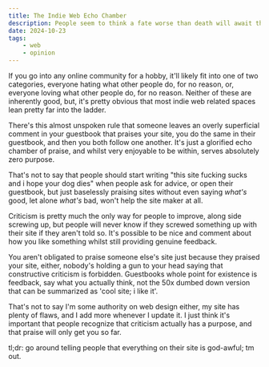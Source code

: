```yaml
---
title: The Indie Web Echo Chamber 
description: People seem to think a fate worse than death will await them if they dare provide constructive criticism to a website, and honestly, I think this is serving as a major handicap to new webdevelopers looking for advice. This post has basically no structure and is a glorified rant, have fun.
date: 2024-10-23
tags: 
    - web 
    - opinion
---
```


If you go into any online community for a hobby, it'll likely fit into one of two categories, everyone hating what other people do, for no reason, or, everyone loving what other people do, for no reason. Neither of these are inherently good, but, it's pretty obvious that most indie web related spaces lean pretty far into the ladder.

There's this almost unspoken rule that someone leaves an overly superficial comment in your guestbook that praises your site, you do the same in their guestbook, and then you both follow one another. It's just a glorified echo chamber of praise, and whilst very enjoyable to be within, serves absolutely zero purpose. 

That's not to say that people should start writing "this site fucking sucks and i hope your dog dies" when people ask for advice, or open their guestbook, but just baselessly praising sites without even saying *what's* good, let alone *what's* bad, won't help the site maker at all.

Criticism is pretty much the only way for people to improve, along side screwing up, but people will never know if they screwed something up with their site if they aren't told so. It's possible to be nice and comment about how you like something whilst still providing genuine feedback. 

You aren't obligated to praise someone else's site just because they praised your site, either, nobody's holding a gun to your head saying that constructive criticism is forbidden. Guestbooks whole point for existence is feedback, say what you actually think, not the 50x dumbed down version that can be summarized as 'cool site; i like it'.

That's not to say I'm some authority on web design either, my site has plenty of flaws, and I add more whenever I update it. I just think it's important that people recognize that criticism actually has a purpose, and that praise will only get you so far.

tl;dr: go around telling people that everything on their site is god-awful; tm out.

